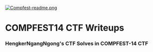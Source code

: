 [![Compfest-readme.png](https://i.postimg.cc/tTCBxnWk/Compfest-readme.png)](https://postimg.cc/SX3L0sZY)
# COMPFEST14 CTF Writeups
### HengkerNgangNgong's CTF Solves in COMPFEST-14 CTF
